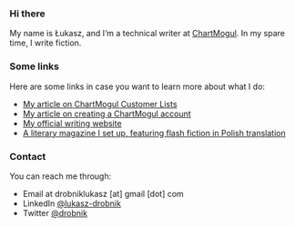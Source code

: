 ### Hi there

My name is Łukasz, and I’m a technical writer at [ChartMogul](https://github.com/chartmogul/). In my spare time, I write fiction.

### Some links

Here are some links in case you want to learn more about what I do:
- [My article on ChartMogul Customer Lists](https://help.chartmogul.com/hc/en-us/articles/360002876199)
- [My article on creating a ChartMogul account](https://help.chartmogul.com/hc/en-us/articles/203231682)
- [My official writing website](https://drobnik.co/)
- [A literary magazine I set up, featuring flash fiction in Polish translation](https://blyski.org/)

### Contact

You can reach me through:
- Email at drobniklukasz [at] gmail [dot] com
- LinkedIn [@lukasz-drobnik](https://www.linkedin.com/in/lukasz-drobnik/)
- Twitter [@drobnik](https://twitter.com/drobnik)
